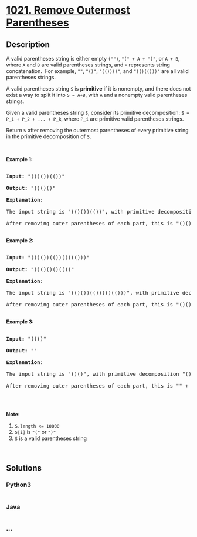 # [1021. Remove Outermost Parentheses](https://leetcode.com/problems/remove-outermost-parentheses)



## Description

<p>A valid parentheses string is either empty <code>(&quot;&quot;)</code>, <code>&quot;(&quot; + A + &quot;)&quot;</code>, or <code>A + B</code>, where <code>A</code> and <code>B</code> are valid parentheses strings, and <code>+</code> represents string concatenation.&nbsp; For example, <code>&quot;&quot;</code>, <code>&quot;()&quot;</code>, <code>&quot;(())()&quot;</code>, and <code>&quot;(()(()))&quot;</code> are all valid parentheses strings.</p>



<p>A valid parentheses string <code>S</code> is <strong>primitive</strong> if it is nonempty, and there does not exist a way to split it into <code>S = A+B</code>, with <code>A</code> and <code>B</code> nonempty valid parentheses strings.</p>



<p>Given a valid parentheses string <code>S</code>, consider its primitive decomposition: <code>S = P_1 + P_2 + ... + P_k</code>, where <code>P_i</code> are primitive valid parentheses strings.</p>



<p>Return <code>S</code> after removing the outermost parentheses of every primitive string in the primitive decomposition of <code>S</code>.</p>



<p>&nbsp;</p>



<p><strong>Example 1:</strong></p>



<pre>

<strong>Input: </strong><span id="example-input-1-1">&quot;(()())(())&quot;</span>

<strong>Output: </strong><span id="example-output-1">&quot;()()()&quot;</span>

<strong>Explanation: </strong>

The input string is &quot;(()())(())&quot;, with primitive decomposition &quot;(()())&quot; + &quot;(())&quot;.

After removing outer parentheses of each part, this is &quot;()()&quot; + &quot;()&quot; = &quot;()()()&quot;.

</pre>



<div>

<p><strong>Example 2:</strong></p>



<pre>

<strong>Input: </strong><span id="example-input-2-1">&quot;(()())(())(()(()))&quot;</span>

<strong>Output: </strong><span id="example-output-2">&quot;()()()()(())&quot;</span>

<strong>Explanation: </strong>

The input string is &quot;(()())(())(()(()))&quot;, with primitive decomposition &quot;(()())&quot; + &quot;(())&quot; + &quot;(()(()))&quot;.

After removing outer parentheses of each part, this is &quot;()()&quot; + &quot;()&quot; + &quot;()(())&quot; = &quot;()()()()(())&quot;.

</pre>



<div>

<p><strong>Example 3:</strong></p>



<pre>

<strong>Input: </strong><span id="example-input-3-1">&quot;()()&quot;</span>

<strong>Output: </strong><span id="example-output-3">&quot;&quot;</span>

<strong>Explanation: </strong>

The input string is &quot;()()&quot;, with primitive decomposition &quot;()&quot; + &quot;()&quot;.

After removing outer parentheses of each part, this is &quot;&quot; + &quot;&quot; = &quot;&quot;.

</pre>



<p>&nbsp;</p>

</div>

</div>



<p><strong>Note:</strong></p>



<ol>
	<li><code>S.length &lt;= 10000</code></li>
	<li><code>S[i]</code> is <code>&quot;(&quot;</code> or <code>&quot;)&quot;</code></li>
	<li><code>S</code> is a valid parentheses string</li>
</ol>



<div>

<div>

<div>&nbsp;</div>

</div>

</div>

## Solutions

<!-- tabs:start -->

### **Python3**

```python

```

### **Java**

```java

```

### **...**

```

```

<!-- tabs:end -->
